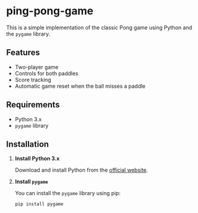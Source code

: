 # ping-pong-game
This is a simple implementation of the classic Pong game using Python and the `pygame` library.

## Features

- Two-player game
- Controls for both paddles
- Score tracking
- Automatic game reset when the ball misses a paddle

## Requirements

- Python 3.x
- `pygame` library

## Installation

1. **Install Python 3.x**

   Download and install Python from the [official website](https://www.python.org/downloads/).

2. **Install `pygame`**

   You can install the `pygame` library using pip:

   ```sh
   pip install pygame
